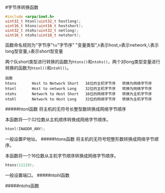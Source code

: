 #字节序转换函数
```c
#include <arpa/inet.h>
uint32_t htonl(uint32_t hostlong);
uint16_t htons(uint16_t hostshort);
uint32_t ntohs(uint32_t netlong);
uint16_t ntohs(uint16_t netshort);
```
函数命名规则为"字节序"`to`"字节序" "变量类型",`h`表示host,`n`表示network,`l`表示long型变量,`s`表示short型变量

两个队short类型进行转换的函数为`htons()`和`ntohs()`，两个对long类型变量进行转换的函数为`htonl()`和`ntohl()`。
```text
函数
htons 		Host to Network Short 	16位的主机字节序	转换为网络字节序
htonl 		Host to network Long	32位的主机字节序	转换为网络字节序
ntohs 		Network to Host Short	16位的网络字节序	转换为主机字节序
ntohl 		Network to Host Long	32位的网络字节序	转换为主机字节序
```
#####htonl函数
将主机的无符号长整型数转换成网络字节顺序

本函数将一个32位数从主机顺序转换成网络字节顺序。
```c
htonl(INADDR_ANY);
```
一般设置IP地址。
#####htons函数
将主机的无符号短整形数转换成网络字节顺序。

本函数将一个16位数从主机字节顺序转换成网络字节顺序。
```c
htons(11119);
```
一般设置端口。
#####ntohl函数

#####ntohs函数
